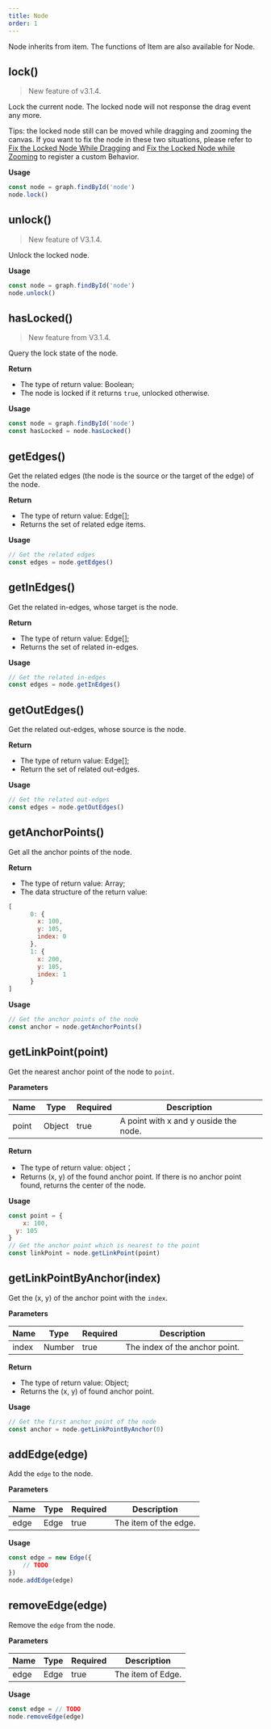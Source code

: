 ```yaml
---
title: Node
order: 1
---
```


Node inherits from item. The functions of Item are also available for Node.


## lock()
> New feature of v3.1.4.

Lock the current node. The locked node will not response the drag event any more.

Tips: the locked node still can be moved while dragging and zooming the canvas. If you want to fix the node in these two situations, please refer to [Fix the Locked Node While Dragging](/en/docs/manual/advanced/lock-node#fix-the-locked-node-while-dragging) and [Fix the Locked Node while Zooming](/en/docs/manual/advanced/lock-node#fix-the-locked-node-while-zooming) to register a custom Behavior.


**Usage**

```javascript
const node = graph.findById('node')
node.lock()
```


## unlock()
> New feature of V3.1.4.

Unlock the locked node.


**Usage**

```javascript
const node = graph.findById('node')
node.unlock()
```


## hasLocked()
> New feature from V3.1.4.

Query the lock state of the node.


**Return**

- The type of return value: Boolean;
- The node is locked if it returns `true`, unlocked otherwise.


**Usage**

```javascript
const node = graph.findById('node')
const hasLocked = node.hasLocked()
```


## getEdges()
Get the related edges (the node is the source or the target of the edge) of the node.


**Return**

- The type of return value: Edge[];
- Returns the set of related edge items.


**Usage**
```javascript
// Get the related edges
const edges = node.getEdges()
```


## getInEdges()
Get the related in-edges, whose target is the node.


**Return**

- The type of return value: Edge[];
- Returns the set of related in-edges.


**Usage**
```javascript
// Get the related in-edges
const edges = node.getInEdges()
```


## getOutEdges()
Get the related out-edges, whose source is the node.


**Return**

- The type of return value: Edge[];
- Return the set of related out-edges.


**Usage**
```javascript
// Get the related out-edges
const edges = node.getOutEdges()
```


## getAnchorPoints()
Get all the anchor points of the node.


**Return**

- The type of return value: Array;
- The data structure of the return value:
```javascript
[
      0: {
        x: 100, 
        y: 105,
        index: 0
      },
      1: {
        x: 200, 
        y: 105,
        index: 1
      }
]
```


**Usage**
```javascript
// Get the anchor points of the node
const anchor = node.getAnchorPoints()
```


## getLinkPoint(point)
Get the nearest anchor point of the node to `point`.


**Parameters**

| Name | Type | Required | Description |
| --- | --- | --- | --- |
| point | Object | true | A point with x and y ouside the node.  |



**Return**

- The type of return value: object；
- Returns (x, y) of the found anchor point. If there is no anchor point found, returns the center of the node.


**Usage**
```javascript
const point = {
	x: 100,
  y: 105
}
// Get the anchor point which is nearest to the point
const linkPoint = node.getLinkPoint(point)
```



## getLinkPointByAnchor(index)
Get the (x, y) of the anchor point with the `index`.


**Parameters**

| Name | Type | Required | Description |
| --- | --- | --- | --- |
| index | Number | true | The index of the anchor point. |



**Return**

- The type of return value: Object;
- Returns the (x, y) of found anchor point.


**Usage**
```javascript
// Get the first anchor point of the node
const anchor = node.getLinkPointByAnchor(0)
```

## addEdge(edge)
Add the `edge` to the node.


**Parameters**

| Name | Type | Required | Description |
| --- | --- | --- | --- |
| edge | Edge | true | The item of the edge. |



**Usage**
```javascript
const edge = new Edge({
	// TODO
})
node.addEdge(edge)
```


## removeEdge(edge)
Remove the `edge` from the node.


**Parameters**

| Name | Type | Required | Description |
| --- | --- | --- | --- |
| edge | Edge | true | The item of Edge. |



**Usage**
```javascript
const edge = // TODO
node.removeEdge(edge)
```
